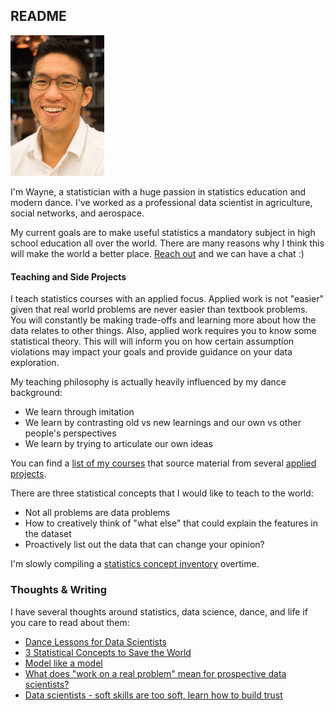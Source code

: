 ## README

<img src='images/wayne.jpg' alt='portrait photo' width='150'>

I'm Wayne, a statistician with a huge passion in statistics education and modern dance.
I've worked as a professional data scientist in agriculture, social networks, and aerospace.

My current goals are to make useful statistics a mandatory subject in high school education all over the world.
There are many reasons why I think this will make the world a better place. 
[Reach out](https://www.linkedin.com/in/waynetailee/) and we can have a chat :)


#### Teaching and Side Projects
I teach statistics courses with an applied focus. Applied work is not
"easier" given that real world problems are never easier than textbook problems.
You will constantly be making trade-offs and learning more about how the data relates
to other things. Also, applied work requires you to know some statistical theory. 
This will will inform you on how certain assumption violations may impact your goals
and provide guidance on your data exploration.

My teaching philosophy is actually heavily influenced by my dance background:
- We learn through imitation
- We learn by contrasting old vs new learnings and our own vs other people's perspectives
- We learn by trying to articulate our own ideas

You can find a [list of my courses](courses/README.md) that source material
from several [applied projects](usecases_data/README.md).

There are three statistical concepts that I would like to teach to the world:
- Not all problems are data problems
- How to creatively think of "what else" that could explain the features in the dataset
- Proactively list out the data that can change your opinion?

I'm slowly compiling a [statistics concept inventory](stat_concept_inv/README.md)
overtime.


### Thoughts & Writing
I have several thoughts around statistics, data science, dance, and life if you care to read about them:
- [Dance Lessons for Data Scientists](https://towardsdatascience.com/dance-lessons-for-data-scientists-27510ba3257a)
- [3 Statistical Concepts to Save the World](https://medium.com/@leewtai/3-statistical-concepts-to-save-the-world-d8cdf0534f35)
- [Model like a model](https://medium.com/swlh/modeling-like-a-model-957933b55785)
- [What does "work on a real problem" mean for prospective data scientists?](https://towardsdatascience.com/what-does-work-on-a-real-problem-mean-for-prospective-data-scientists-5c91329c2487)
- [Data scientists - soft skills are too soft, learn how to build trust](https://link.medium.com/YemASvH0Yib)
